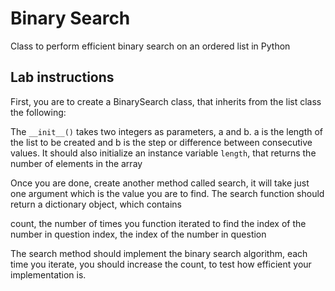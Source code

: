 # Binary Search

Class to perform efficient binary search on an ordered list in Python

## Lab instructions

First, you are to create a BinarySearch class, that inherits from the list class the following:

The `__init__()` takes two integers as parameters, a and b. a is the length of the list to be created and b is the step or difference between consecutive values. It should also initialize an instance variable `length`, that returns the number of elements in the array

Once you are done, create another method called search, it will take just one argument which is the value you are to find. The search function should return a dictionary object, which contains

count, the number of times you function iterated to find the index of the number in question index, the index of the number in question

The search method should implement the binary search algorithm, each time you iterate, you should increase the count, to test how efficient your implementation is.

